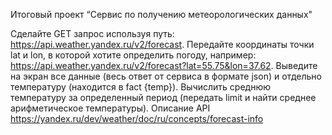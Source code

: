 Итоговый проект “Сервис по получению метеорологических данных"

Сделайте GET запрос используя путь: https://api.weather.yandex.ru/v2/forecast.
Передайте координаты точки lat и lon, в которой хотите определить погоду, например: https://api.weather.yandex.ru/v2/forecast?lat=55.75&lon=37.62.
Выведите на экран все данные (весь ответ от сервиса в формате json) и отдельно температуру (находится в fact {temp}).
Вычислить среднюю температуру за определенный период (передать limit и найти среднее арифметическое температуры).
Описание API https://yandex.ru/dev/weather/doc/ru/concepts/forecast-info
